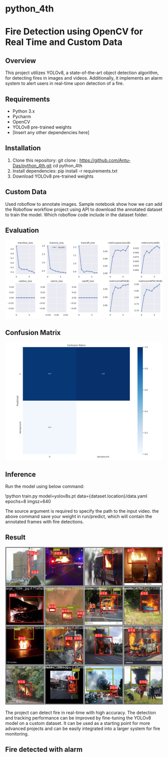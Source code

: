 # python_4th
# Fire Detection using OpenCV for Real Time and Custom Data

## Overview
This project utilizes YOLOv8, a state-of-the-art object detection algorithm, for detecting fires in images and videos. Additionally, it implements an alarm system to alert users in real-time upon detection of a fire.

## Requirements
- Python 3.x
- Pycharm
- OpenCV
- YOLOv8 pre-trained weights
- [Insert any other dependencies here]

## Installation
1. Clone this repository:
   git clone : https://github.com/Antu-Das/python_4th.git
   cd python_4th
2. Install dependencies: pip install -r requirements.txt
3. Download YOLOv8 pre-trained weights 

## Custom Data
Used roboflow to annotate images. Sample notebook show how we can add the Roboflow workflow project using API to download the annotated dataset to train the model. Which roboflow code include in the dataset folder.


## Evaluation

![The below chart show the loss , mAP (mean Average Precision) score for the train, test,validation set.](https://github.com/Antu-Das/python_4th/blob/main/download%20(8).png)

## Confusion Matrix
![Confusion Matrix](https://github.com/Antu-Das/python_4th/blob/main/download%20(3).png)

## Inference
Run the model using below command:

!python train.py model=yolov8s.pt data={dataset.location}/data.yaml epochs=8 imgsz=640

The source argument is required to specify the path to the input video. the above command save your weight in run/predict, which will contain the annotated frames with fire detections.

## Result

![](https://github.com/Antu-Das/python_4th/blob/main/download%20(5).jpeg)

The project can detect fire in real-time  with high accuracy. The detection and tracking performance can be improved by fine-tuning the YOLOv8 model on a custom dataset. It can be used as a starting point for more advanced projects and can be easily integrated into a larger system for fire monitoring.

## Fire detected with alarm








